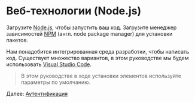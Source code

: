 # Веб-технологии (Node.js)

Загрузите [Node.js](http://nodejs.org), чтобы запустить ваш код. Загрузите менеджер зависимостей [NPM](https://www.npmjs.com/get-npm) (англ. node package manager) для установки пакетов. 

Нам понадобится интегрированная среда разработки, чтобы написать код. Существует множество вариантов, в этом руководстве мы будем использовать [Visual Studio Code](https://code.visualstudio.com/).

> В этом руководстве в ходе установки элементов используйте параметры по умолчанию.

Далее: [Аутентификация](oauth/)

